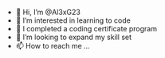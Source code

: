 - 👋 Hi, I’m @Al3xG23
- 👀 I’m interested in learning to code
- 🌱 I completed a coding certificate program
- 💞️ I’m looking to expand my skill set
- 📫 How to reach me ...

<!---
Al3xG23/Al3xG23 is a ✨ special ✨ repository because its `README.md` (this file) appears on your GitHub profile.
You can click the Preview link to take a look at your changes.
--->
